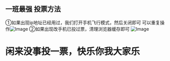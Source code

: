 ##  一班最强  投票方法
①如果出现ip地址已经用过，我们打开手机飞行模式，然后关闭即可
可以重复操作![Image](http://upload.ouliu.net/i/20191031004649z78yi.jpeg)
②如果出现改手机已投过票，清理浏览器缓存即可
![Image](http://upload.ouliu.net/i/20191031003459u0y7g.jpeg) 
# 闲来没事投一票，快乐你我大家乐
